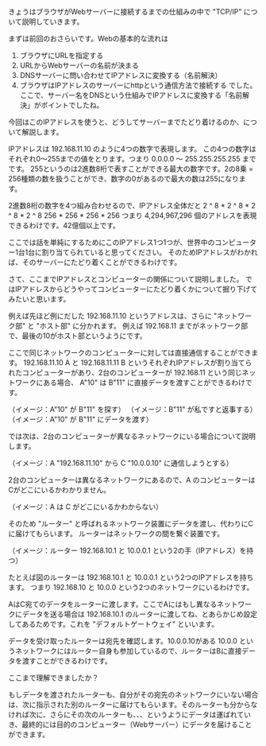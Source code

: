 きょうはブラウザがWebサーバーに接続するまでの仕組みの中で "TCP/IP" について説明していきます。

まずは前回のおさらいです。Webの基本的な流れは
1. ブラウザにURLを指定する
2. URLからWebサーバーの名前が決まる
3. DNSサーバーに問い合わせてIPアドレスに変換する（名前解決）
4. ブラウザはIPアドレスのサーバーにhttpという通信方法で接続する
でした。
ここで、サーバー名をDNSという仕組みでIPアドレスに変換する「名前解決」がポイントでしたね。

今回はこのIPアドレスを使うと、どうしてサーバーまでたどり着けるのか、について解説します。

IPアドレスは 192.168.11.10 のように4つの数字で表現します。
この4つの数字はそれぞれ0〜255までの値をとります。つまり 0.0.0.0 〜 255.255.255.255 までです。
255というのは2進数8桁で表すことができる最大の数字です。2の8乗 = 256種類の数を扱うことができ、数字の0があるので最大の数は255になります。

2進数8桁の数字を4つ組み合わせるので、IPアドレス全体だと
2 ^ 8 * 2 ^ 8 * 2 ^ 8 * 2 ^ 8
256 * 256 * 256 * 256
つまり 4,294,967,296 個のアドレスを表現できるわけです。42億個以上です。

ここでは話を単純にするためにこのIPアドレス1つ1つが、世界中のコンピューター1台1台に割り当てられていると思ってください。
そのためIPアドレスがわかれば、そのサーバーにたどり着くことができるわけです。

さて、ここまでIPアドレスとコンピューターの関係について説明しました。
ではIPアドレスからどうやってコンピューターにたどり着くかについて掘り下げてみたいと思います。

例えば先ほど例にだした 192.168.11.10 というアドレスは、さらに "ネットワーク部" と "ホスト部" に分かれます。
例えば 192.168.11 までがネットワーク部で、最後の10がホスト部というようにです。

ここで同じネットワークのコンピューターに対しては直接通信することができます。
192.168.11.10 A と 192.168.11.11 B というそれぞれIPアドレスが割り当てられたコンピューターがあり、2台のコンピューターが 192.168.11 という同じネットワークにある場合、 A"10" は B"11" に直接データを渡すことができるわけです。

（イメージ：A"10" が B"11" を探す）
（イメージ：B"11" が私ですと返事する）
（イメージ：A"10" が B"11" にデータを渡す）

では次は、2台のコンピューターが異なるネットワークにいる場合について説明します。

（イメージ：A "192.168.11.10" から C "10.0.0.10" に通信しようとする）

2台のコンピューターは異なるネットワークにあるので、A のコンピューターはCがどこにいるかわかりません。

（イメージ：A は C がどこにいるかわからない）

そのため "ルーター" と呼ばれるネットワーク装置にデータを渡し、代わりにCに届けてもらいます。
ルーターはネットワークの間を繋ぐ装置です。

（イメージ：ルーター 192.168.10.1 と 10.0.0.1 という2の手（IPアドレス）を持つ）

たとえば図のルーターは 192.168.10.1 と 10.0.0.1 という2つのIPアドレスを持ちます。
つまり 192.168.10 と 10.0.0 という2つのネットワークにいるわけです。

AはC宛てのデータをルーターに渡します。ここでAにはもし異なるネットワークにデータを送る場合は 192.168.10.1 のルーターに渡してね、とあらかじめ設定してあるためです。これを "デフォルトゲートウェイ" といいます。

データを受け取ったルーターは宛先を確認します。10.0.0.10がある 10.0.0 というネットワークにはルーター自身も参加しているので、ルーターはBに直接データを渡すことができるわけです。

ここまで理解できましたか？

もしデータを渡されたルーターも、自分がその宛先のネットワークにいない場合は、次に指示された別のルーターに届けてもらいます。そのルーターも分からなければ次に、さらにその次のルーターも、、、というようにデータは運ばれていき、最終的には目的のコンピューター（Webサーバー）にデータを届けることができます。

